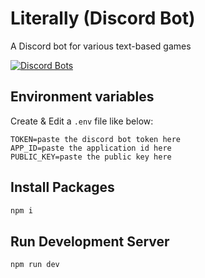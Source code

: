 # Literally (Discord Bot)
A Discord bot for various text-based games

[![Discord Bots](https://top.gg/api/widget/status/842397311916310539.svg)](https://top.gg/bot/842397311916310539)

## Environment variables

Create & Edit a `.env` file like below:

```
TOKEN=paste the discord bot token here
APP_ID=paste the application id here
PUBLIC_KEY=paste the public key here
```

## Install Packages
```sh
npm i
```

## Run Development Server
```sh
npm run dev
```
